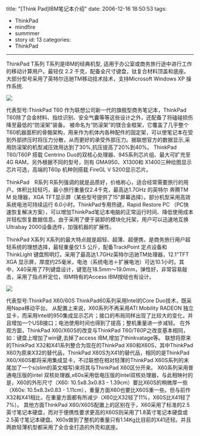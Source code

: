 title: "[Think Pad]IBM笔记本介绍"
date: 2006-12-16 18:50:53
tags:
  - ThinkPad
  - mindfire
  - summmer
  - story
id: 13
categories:
  - ThinkPad
---

ThinkPad T系列
T系列是IBM的经典机型, 适用于办公室或商务旅行途中进行工作的移动计算用户。最轻仅 2.2 千克，配备全尺寸键盘，钛复合材料顶盖和底座。大部分型号采用了英特尔迅驰TM移动技术技术，支持Microsoft Windows XP 操作系统.

![](/images/)

代表型号:ThinkPad T60
作为联想公司新一代的旗舰型商务笔记本，ThinkPad T60除了合金材料、指纹识别、安全气囊等等这些设计之外，还配备了将磕碰损伤降至最低的“防滚架”装备。
   被命名为“防滚架”的镁合金框架，它覆盖了几乎整个T60机器面积的骨骼架构，用来作为机体内各种配件的固定架，可以使笔记本在受到外部挤压时将压力分散，从而更好的承受外部压力。据联想官方的数据显示,采用防滚架的机型减压效用达到了30%,抗压提高了20%到40%。
   ThinkPad T60/T60P 搭载 Centrino Duo的双核心处理器、945系列芯片组、最大可扩充至 4G RAM，另外根据不同的型号，则有 GMA950、X1300和 X1400三种绘图显示芯片可选，高端的T60p 机种则搭载 FireGL V 5200显示芯片。

ThinkPad　R系列
R系列强调的就是品质好，价格称心，适合经常需要旅行的用户。体积比较轻巧，最小旅行重量仅2.4千克，最高达1.7GHz 的英特尔 奔腾TM M 处理器，XGA TFT显示屏（某些型号提供了15"屏幕选择）。部分机型采用高效系统电池可持续运行 6.0小时。ThinkPad专用热键，Rapid Restore PC （PC快速恢复解决方案），可以增加ThinkPad笔记本电脑的正常运行时间、降低使用成本并轻松恢复数据信息。由于采用了便于装卸的模块化托架，用户可以迅速地互换Ultrabay 2000设备选件，加强机器的扩展性。

ThinkPad X系列
X系列的最大特点就是超轻、超薄、超便携，是商务旅行用户超轻系统的理想选择，最轻重量仅1.5 公斤，配备TrackPoint 定点设备和 ThinkLight 键盘照明灯。采用了最高达1.7GHz英特尔迅驰TM处理器，12.1"TFT XGA 显示屏，厚度约25毫米，电池（系统电池＋扩展电池）可达10.1小时。其中，X40采用了7列键盘设计，键宽在18.5mm～19.0mm，弹性好，非常容易敲击，采用了指点杆定位，IBM特有的Access IBM按纽也有设计。

![](/images/)

代表型号:ThinkPad X60/60S
ThinkPad60系列采用Intel的Core Duo技术，既采用Napa移动平台。
从配置上来说，X60系列不再采用ATI Mobility RADEON 独立显卡，而采用Intel的950集成显示芯片；接口的布局同样出现了比较大的变化，并且增加一个USB接口；电池使用时间也得到了提高；整机重量进一步减轻。
在外观方面，ThinkPad X60/X60S的改变与ThinkPad T60/T60P之改变基本相同，如：键盘上增加了win键,去掉了access IBM,增加了thinkvatage等。
联想将原来的ThinkPad X32和X41系列整合为现在的ThinkPad X60和X60S，其中ThinkPad X60为原来X32的替代品，ThinkPad X60S为X41的替代品，相同的是ThinkPad X60/X60S都将采用集成显卡，不过联想在相对轻薄的ThinkPad X60S系列的末尾加了一个s(slim的英文缩写)来将其与ThinkPad X60区分开来。
    X60系列采用普通电压版的intel 双核处理器,x60s采用低电压版的intel双核处理器，与此相映衬的是，X60的外形尺寸（X60: 10.5x8.3x0.83 - 1.39cm）要比X60S的稍微厚一些（X60s: 10.5x8.3x0.83 - 1.11cm），重量方面X60也要比X60S重一些。但与前作X32和X41相比，在重量方面都有所减少（X60比X32轻了11%，X60S比X41轻了7%）。
    其他方面ThinkPad X60/X60S配置上的区别在于，X60采用了标准的2.5英寸笔记本硬盘，而对于便携性要求更高的X60S则采用了1.8英寸笔记本硬盘或2.5英寸笔记本硬盘。X60s做到了整机的重量只有1.14Kg比目前的X41还轻。并且两款轻薄机型都采用了全合金打造的外壳和底座。